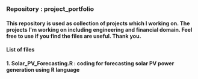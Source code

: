 ### Repository : project_portfolio 

#### This repository is used as collection of projects which I working on. The projects I'm working on including engineering and financial domain. Feel free to use if you find the files are useful. Thank you.

#### List of files 
#### 1. Solar_PV_Forecasting.R : coding for forecasting solar PV power generation using R language
